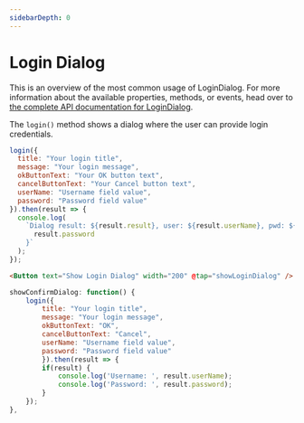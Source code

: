 ```yaml
---
sidebarDepth: 0
---
```


# Login Dialog

This is an overview of the most common usage of LoginDialog. For more information about the available properties, methods, or events, head over to [the complete API documentation for LoginDialog](https://docs.nativescript.org/api-reference/modules/_ui_dialogs_#login).

The `login()` method shows a dialog where the user can provide login credentials.

```js
login({
  title: "Your login title",
  message: "Your login message",
  okButtonText: "Your OK button text",
  cancelButtonText: "Your Cancel button text",
  userName: "Username field value",
  password: "Password field value"
}).then(result => {
  console.log(
    `Dialog result: ${result.result}, user: ${result.userName}, pwd: ${
      result.password
    }`
  );
});
```

<DocExampleBox codeBox="https://codesandbox.io/s/xzxk3w3l0w">

```html
<Button text="Show Login Dialog" width="200" @tap="showLoginDialog" />
```

```js
showConfirmDialog: function() {
    login({
        title: "Your login title",
        message: "Your login message",
        okButtonText: "OK",
        cancelButtonText: "Cancel",
        userName: "Username field value",
        password: "Password field value"
        }).then(result => {
        if(result) {
            console.log('Username: ', result.userName);
            console.log('Password: ', result.password);
        }
    });
},
```

<LoginDialogDoc />
</DocExampleBox>
